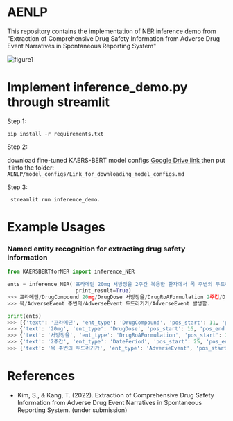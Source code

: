 # AENLP
This repository contains the implementation of NER inference demo from "Extraction of Comprehensive Drug Safety Information from Adverse Drug Event Narratives in Spontaneous Reporting System"

![figure1](https://user-images.githubusercontent.com/53844800/196883837-459ee966-e683-43f5-adc6-63d132999695.png)


# Implement inference_demo.py through streamlit
Step 1:
```
pip install -r requirements.txt
``` 
Step 2: 

download fine-tuned KAERS-BERT model configs [Google Drive link ](https://drive.google.com/drive/folders/1UioHU7Kg8fzSmzlOmvmt7kqtG6IhqygZ?usp=sharing)
then put it into the folder: ``` AENLP/model_configs/Link_for_downloading_model_configs.md ```

Step 3:
```
 streamlit run inference_demo.
```

# Example Usages
### Named entity recognition for extracting drug safety information
```python
from KAERSBERTforNER import inference_NER

ents = inference_NER('프라메딘 20mg 서방정을 2주간 복용한 환자에서 목 주변의 두드러기가 발생함.', 
                      print_result=True)
>>> 프라메딘/DrugCompound 20mg/DrugDose 서방정을/DrugRoAFormulation 2주간/DatePeriod 복용한 환자에서 
>>> 목/AdverseEvent 주변의/AdverseEvent 두드러기가/AdverseEvent 발생함.

print(ents)
>>> [{'text': '프라메딘', 'ent_type': 'DrugCompound', 'pos_start': 11, 'pos_end': 26}, 
>>> {'text': '20mg', 'ent_type': 'DrugDose', 'pos_start': 16, 'pos_end': 36},
>>> {'text': '서방정을', 'ent_type': 'DrugRoAFormulation', 'pos_start': 21, 'pos_end': 45},
>>> {'text': '2주간', 'ent_type': 'DatePeriod', 'pos_start': 25, 'pos_end': 53},
>>> {'text': '목 주변의 두드러기가', 'ent_type': 'AdverseEvent', 'pos_start': 46, 'pos_end': 96}]
```

# References
 - Kim, S., & Kang, T. (2022). Extraction of Comprehensive Drug Safety Information from Adverse Drug Event Narratives in Spontaneous Reporting System. (under submission)

